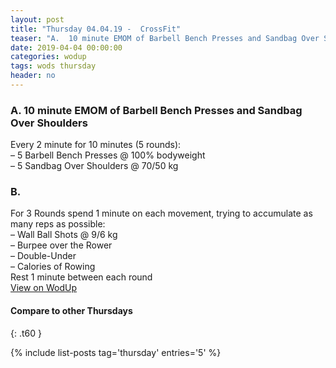 ```yaml
---
layout: post
title: "Thursday 04.04.19 -  CrossFit"
teaser: "A.  10 minute EMOM of Barbell Bench Presses and Sandbag Over Shoulders<br/> B.  "
date: 2019-04-04 00:00:00
categories: wodup
tags: wods thursday
header: no
---
```



<h3>A.  10 minute EMOM of Barbell Bench Presses and Sandbag Over Shoulders</h3>
Every 2 minute for 10 minutes (5 rounds):<br/>– 5 Barbell Bench Presses @ 100% bodyweight<br/>– 5 Sandbag Over Shoulders @ 70/50 kg<br/>
<h3>B.  </h3>
For 3 Rounds spend 1 minute on each movement, trying to accumulate as many reps as possible:<br/>– Wall Ball Shots @ 9/6 kg<br/>– Burpee over the Rower<br/>– Double-Under<br/>– Calories of Rowing<br/>Rest 1 minute between each round<br/>
<a href="https://www.wodup.com/gyms/asphodel/wods/14917" target="blank">View on WodUp</a>


#### Compare to other Thursdays
{: .t60 }

{% include list-posts tag='thursday' entries='5' %}